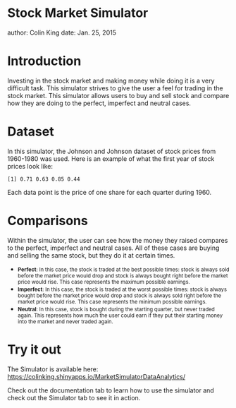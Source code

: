 Stock Market Simulator
========================================================
author: Colin King
date: Jan. 25, 2015

Introduction
========================================================

Investing in the stock market and making money while doing it is a very difficult task. This simulator strives to give the user a feel for trading in the stock market. This simulator allows users to buy and sell stock and compare how they are doing to the perfect, imperfect and neutral cases.

Dataset
========================================================

In this simulator, the Johnson and Johnson dataset of stock prices from 1960-1980 was used. Here is an example of what the first year of stock prices look like:

```
[1] 0.71 0.63 0.85 0.44
```
Each data point is the price of one share for each quarter during 1960.

Comparisons
========================================================

Within the simulator, the user can see how the money they raised compares to the perfect, imperfect and neutral cases. All of these cases are buying and selling the same stock, but they do it at certain times.
- <small>**Perfect**: In this case, the stock is traded at the best possible times: stock is always sold before the market price would drop and stock is always bought right before the market price would rise. This case represents the maximum possible earnings.</small>
- <small>**Imperfect**: In this case, the stock is traded at the worst possible times: stock is always bought before the market price would drop and stock is always sold right before the market price would rise. This case represents the minimum possible earnings.</small>
- <small>**Neutral**: In this case, stock is bought during the starting quarter, but never traded again. This represents how much the user could earn if they put their starting money into the market and never traded again.</small>

Try it out
==========================

The Simulator is available here: https://colinking.shinyapps.io/MarketSimulatorDataAnalytics/

Check out the documentation tab to learn how to use the simulator and check out the Simulator tab to see it in action.

